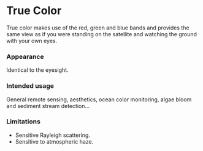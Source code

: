 # True Color

True color makes use of the red, green and blue bands and provides the same view as if you were standing on the satellite and watching the ground with your own eyes.

### Appearance

Identical to the eyesight.

### Intended usage

General remote sensing, aesthetics, ocean color monitoring, algae bloom and sediment stream detection...

### Limitations

* Sensitive Rayleigh scattering.
* Sensitive to atmospheric haze.
